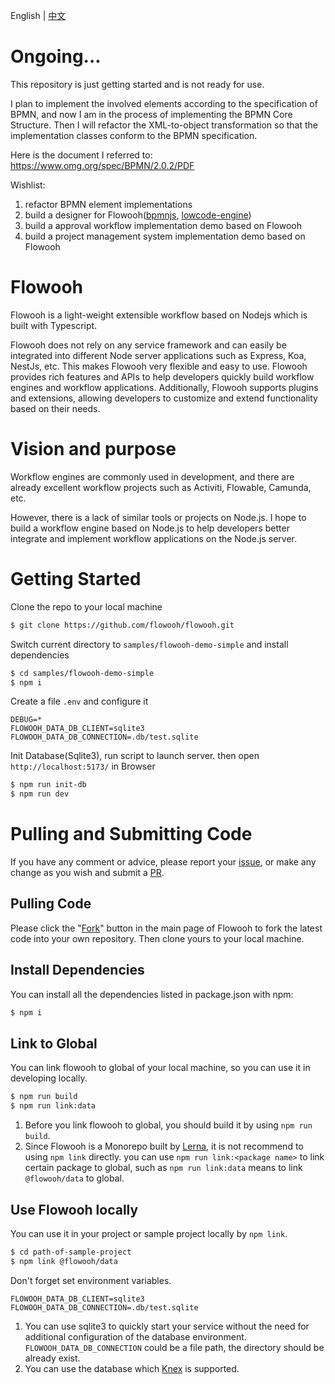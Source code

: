 English | [中文](README-zh.md)

# Ongoing...

This repository is just getting started and is not ready for use.

I plan to implement the involved elements according to the specification of BPMN, and now I am in the process of implementing the BPMN Core Structure. Then I will refactor the XML-to-object transformation so that the implementation classes conform to the BPMN specification.

Here is the document I referred to: https://www.omg.org/spec/BPMN/2.0.2/PDF

Wishlist:

1. refactor BPMN element implementations
2. build a designer for Flowooh([bpmnjs](https://github.com/bpmn-io/bpmn-js), [lowcode-engine](https://github.com/alibaba/lowcode-engine))
3. build a approval workflow implementation demo based on Flowooh
4. build a project management system implementation demo based on Flowooh

# Flowooh

Flowooh is a light-weight extensible workflow based on Nodejs which is built with Typescript.

Flowooh does not rely on any service framework and can easily be integrated into different Node server applications such as Express, Koa, NestJs, etc. This makes Flowooh very flexible and easy to use. Flowooh provides rich features and APIs to help developers quickly build workflow engines and workflow applications. Additionally, Flowooh supports plugins and extensions, allowing developers to customize and extend functionality based on their needs.

# Vision and purpose

Workflow engines are commonly used in development, and there are already excellent workflow projects such as Activiti, Flowable, Camunda, etc.

However, there is a lack of similar tools or projects on Node.js. I hope to build a workflow engine based on Node.js to help developers better integrate and implement workflow applications on the Node.js server.

# Getting Started

Clone the repo to your local machine

```bash
$ git clone https://github.com/flowooh/flowooh.git
```

Switch current directory to `samples/flowooh-demo-simple` and install dependencies

```bash
$ cd samples/flowooh-demo-simple
$ npm i
```

Create a file `.env` and configure it

```.dosini
DEBUG=*
FLOWOOH_DATA_DB_CLIENT=sqlite3
FLOWOOH_DATA_DB_CONNECTION=.db/test.sqlite
```

Init Database(Sqlite3), run script to launch server. then open `http://localhost:5173/` in Browser

```bash
$ npm run init-db
$ npm run dev
```

# Pulling and Submitting Code

If you have any comment or advice, please report your [issue](https://github.com/flowooh/flowooh/issues), or make any change as you wish and submit a [PR](https://github.com/flowooh/flowooh/pulls).

## Pulling Code

Please click the "[Fork](https://github.com/flowooh/flowooh/fork)" button in the main page of Flowooh to fork the latest code into your own repository. Then clone yours to your local machine.

## Install Dependencies

You can install all the dependencies listed in package.json with npm:

```bash
$ npm i
```

## Link to Global

You can link flowooh to global of your local machine, so you can use it in developing locally.

```bash
$ npm run build
$ npm run link:data
```

1. Before you link flowooh to global, you should build it by using `npm run build`.
2. Since Flowooh is a Monorepo built by [Lerna](https://lerna.js.org/), it is not recommend to using `npm link` directly. you can use `npm run link:<package name>` to link certain package to global, such as `npm run link:data` means to link `@flowooh/data` to global.

## Use Flowooh locally

You can use it in your project or sample project locally by `npm link`.

```bash
$ cd path-of-sample-project
$ npm link @flowooh/data
```

Don't forget set environment variables.

```env
FLOWOOH_DATA_DB_CLIENT=sqlite3
FLOWOOH_DATA_DB_CONNECTION=.db/test.sqlite
```

1. You can use sqlite3 to quickly start your service without the need for additional configuration of the database environment. `FLOWOOH_DATA_DB_CONNECTION` could be a file path, the directory should be already exist.
2. You can use the database which [Knex](https://knexjs.org/) is supported.
